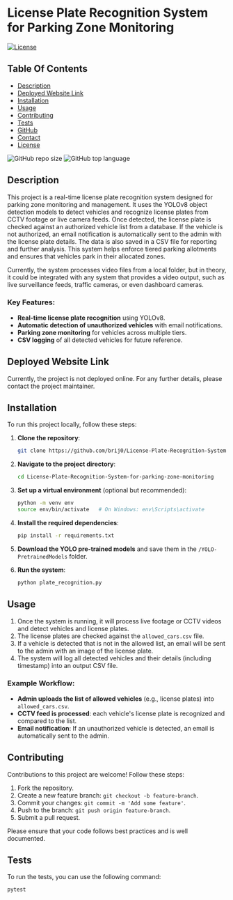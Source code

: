 # License Plate Recognition System for Parking Zone Monitoring

[![License](https://img.shields.io/static/v1?label=License&message=MIT&color=blue&style=plastic&logo=appveyor)](https://opensource.org/licenses/MIT)

## Table Of Contents

- [Description](#description)
- [Deployed Website Link](#deployed-website-link)
- [Installation](#installation)
- [Usage](#usage)
- [Contributing](#contributing)
- [Tests](#tests)
- [GitHub](#github)
- [Contact](#contact)
- [License](#license)

![GitHub repo size](https://img.shields.io/github/repo-size/brij0/License-Plate-analysis?style=plastic)
![GitHub top language](https://img.shields.io/github/languages/top/brij0/License-Plate-analysis?style=plastic)



## Description

This project is a real-time license plate recognition system designed for parking zone monitoring and management. It uses the YOLOv8 object detection models to detect vehicles and recognize license plates from CCTV footage or live camera feeds. Once detected, the license plate is checked against an authorized vehicle list from a database. If the vehicle is not authorized, an email notification is automatically sent to the admin with the license plate details. The data is also saved in a CSV file for reporting and further analysis. This system helps enforce tiered parking allotments and ensures that vehicles park in their allocated zones.

Currently, the system processes video files from a local folder, but in theory, it could be integrated with any system that provides a video output, such as live surveillance feeds, traffic cameras, or even dashboard cameras.


### Key Features:
- **Real-time license plate recognition** using YOLOv8.
- **Automatic detection of unauthorized vehicles** with email notifications.
- **Parking zone monitoring** for vehicles across multiple tiers.
- **CSV logging** of all detected vehicles for future reference.

## Deployed Website Link

Currently, the project is not deployed online. For any further details, please contact the project maintainer.

## Installation

To run this project locally, follow these steps:

1. **Clone the repository**:
    ```bash
    git clone https://github.com/brij0/License-Plate-Recognition-System-for-parking-zone-monitoring.git
    ```
    
2. **Navigate to the project directory**:
    ```bash
    cd License-Plate-Recognition-System-for-parking-zone-monitoring
    ```
    
3. **Set up a virtual environment** (optional but recommended):
    ```bash
    python -m venv env
    source env/bin/activate   # On Windows: env\Scripts\activate
    ```

4. **Install the required dependencies**:
    ```bash
    pip install -r requirements.txt
    ```

5. **Download the YOLO pre-trained models** and save them in the `/YOLO-PretrainedModels` folder.

6. **Run the system**:
    ```bash
    python plate_recognition.py
    ```

## Usage

1. Once the system is running, it will process live footage or CCTV videos and detect vehicles and license plates.
2. The license plates are checked against the `allowed_cars.csv` file.
3. If a vehicle is detected that is not in the allowed list, an email will be sent to the admin with an image of the license plate.
4. The system will log all detected vehicles and their details (including timestamp) into an output CSV file.
   
### Example Workflow:

- **Admin uploads the list of allowed vehicles** (e.g., license plates) into `allowed_cars.csv`.
- **CCTV feed is processed**: each vehicle's license plate is recognized and compared to the list.
- **Email notification**: If an unauthorized vehicle is detected, an email is automatically sent to the admin.

## Contributing

Contributions to this project are welcome! Follow these steps:

1. Fork the repository.
2. Create a new feature branch: `git checkout -b feature-branch`.
3. Commit your changes: `git commit -m 'Add some feature'`.
4. Push to the branch: `git push origin feature-branch`.
5. Submit a pull request.

Please ensure that your code follows best practices and is well documented.

## Tests

To run the tests, you can use the following command:

```bash
pytest
